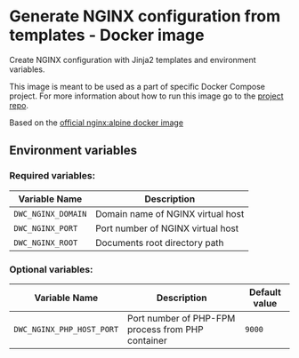 # Generate NGINX configuration from templates - Docker image

Create NGINX configuration with Jinja2 templates and environment variables.

This image is meant to be used as a part of specific Docker Compose project.
For more information about how to run this image go to the [project repo](https://github.com/dbooom/docker-compose-wp).

Based on the [official nginx:alpine docker image](https://hub.docker.com/_/nginx/)

## Environment variables

### Required variables:
| Variable Name             | Description         |
| ---                       | ---                 |
| `DWC_NGINX_DOMAIN`        | Domain name of NGINX virtual host |
| `DWC_NGINX_PORT`          | Port number of NGINX virtual host |
| `DWC_NGINX_ROOT`          | Documents root directory path |

### Optional variables:
| Variable Name               | Description         | Default value            |
| ---                         | ---                 | ---                      |
| `DWC_NGINX_PHP_HOST_PORT` | Port number of PHP-FPM process from PHP container | `9000` |
